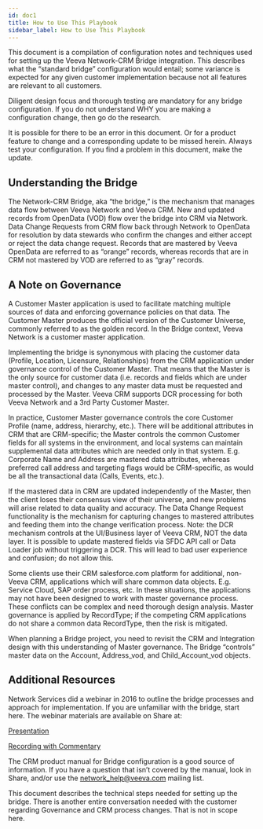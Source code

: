 ```yaml
---
id: doc1
title: How to Use This Playbook
sidebar_label: How to Use This Playbook
---
```


This document is a compilation of configuration notes and techniques used for setting up the Veeva Network-CRM Bridge integration. This describes what the “standard bridge” configuration would entail; some variance is expected for any given customer implementation because not all features are relevant to all customers.

Diligent design focus and thorough testing are mandatory for any bridge configuration. If you do not understand WHY you are making a configuration change, then go do the research.

It is possible for there to be an error in this document.  Or for a product feature to change and a corresponding update to be missed herein.  Always test your configuration.  If you find a problem in this document, make the update.


## Understanding the Bridge

The Network-CRM Bridge, aka “the bridge,” is the mechanism that manages data flow between Veeva Network and Veeva CRM.  New and updated records from OpenData (VOD) flow over the bridge into CRM via Network.  Data Change Requests from CRM flow back through Network to OpenData for resolution by data stewards who confirm the changes and either accept or reject the data change request. Records that are mastered by Veeva OpenData are referred to as “orange” records, whereas records that are in CRM not mastered by VOD are referred to as “gray” records.

## A Note on Governance

A Customer Master application is used to facilitate matching multiple sources of data and enforcing governance policies on that data. The Customer Master produces the official version of the Customer Universe, commonly referred to as the golden record.  In the Bridge context, Veeva Network is a customer master application.

Implementing the bridge is synonymous with placing the customer data (Profile, Location, Licensure, Relationships) from the CRM application under governance control of the Customer Master.  That means that the Master is the only source for customer data (i.e. records and fields which are under master control), and changes to any master data must be requested and processed by the Master.  Veeva CRM supports DCR processing for both Veeva Network and a 3rd Party Customer Master.

In practice, Customer Master governance controls the core Customer Profile (name, address, hierarchy, etc.).  There will be additional attributes in CRM that are CRM-specific; the Master controls the common Customer fields for all systems in the environment, and local systems can maintain supplemental data attributes which are needed only in that system.  E.g. Corporate Name and Address are mastered data attributes, whereas preferred call address and targeting flags would be CRM-specific, as would be all the transactional data (Calls, Events, etc.).  

If the mastered data in CRM are updated independently of the Master, then the client loses their consensus view of their universe, and new problems will arise related to data quality and accuracy.  The Data Change Request functionality is the mechanism for capturing changes to mastered attributes and feeding them into the change verification process.  Note: the DCR mechanism controls at the UI/Business layer of Veeva CRM, NOT the data layer.  It is possible to update mastered fields via SFDC API call or Data Loader job without triggering a DCR.  This will lead to bad user experience and confusion; do not allow this.

Some clients use their CRM salesforce.com platform for additional, non-Veeva CRM, applications which will share common data objects.  E.g. Service Cloud, SAP order process, etc.  In these situations, the applications may not have been designed to work with master governance process. These conflicts can be complex and need thorough design analysis.  Master governance is applied by RecordType; if the competing CRM applications do not share a common data RecordType, then the risk is mitigated.

When planning a Bridge project, you need to revisit the CRM and Integration design with this understanding of Master governance. The Bridge “controls” master data on the Account, Address_vod, and Child_Account_vod objects. 

## Additional Resources

Network Services did a webinar in 2016 to outline the bridge processes and approach for implementation.  If you are unfamiliar with the bridge, start here.  The webinar materials are available on Share at:

[Presentation](https://veeva.veevashare.com/0314269f99c00000)

[Recording with Commentary](https://veeva.veevashare.com/031268e529c00000/)

The CRM product manual for Bridge configuration is a good source of information.  If you have a question that isn’t covered by the manual, look in Share, and/or use the network_help@veeva.com mailing list.

This document describes the technical steps needed for setting up the bridge.  There is another entire conversation needed with the customer regarding Governance and CRM process changes.  That is not in scope here.